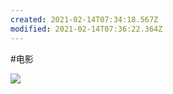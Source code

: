 ```yaml
---
created: 2021-02-14T07:34:18.567Z
modified: 2021-02-14T07:36:22.364Z
---
```

#电影 

![](https://ss0.bdstatic.com/70cFuHSh_Q1YnxGkpoWK1HF6hhy/it/u=2359258224,161267464&fm=11&gp=0.jpg)
